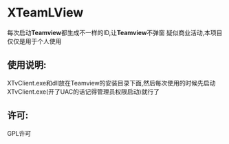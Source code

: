 # XTeamLView
每次启动**Teamview**都生成不一样的ID,让**Teamview**不弹窗 疑似商业活动,本项目仅仅是用于个人使用                                                                                                                               

## 使用说明:

XTvClient.exe和dll放在Teamview的安装目录下面,然后每次使用的时候先启动XTvClient.exe(开了UAC的话记得管理员权限启动)就行了

## 许可:

GPL许可

